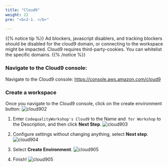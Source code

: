 ```yaml
---
title: "Cloud9"
weight: 22
pre: "<b>2-1. </b>"

---
```


{{% notice tip %}}
Ad blockers, javascript disablers, and tracking blockers should be disabled for the cloud9 domain, or connecting to the workspace might be impacted. Cloud9 requires third-party-cookies. You can whitelist the specific domains.
{{% /notice %}}

### Navigate to the Cloud9 console:

Navigate to the Cloud9 console: https://console.aws.amazon.com/cloud9

### Create a workspace
Once you navigate to the Cloud9 console, click on the create environment button:
![cloud902](/images/setup/cloud9-create-environment.png)

1. Enter `CodequalityWorkshop's Cloud9` to the Name and` for Workshop` to the Description, and then click **Next Step**.
![cloud903](/images/setup/cloud9-name-environment.png)

1. Configure settings without changing anything, select **Next step**.
![cloud904](/images/setup/cloud9-configure-setting.png)

1. Select **Create Environment**.
![cloud905](/images/setup/cloud9-review.png)

1. Finish!
![cloud905](/images/setup/cloud9-desktop.png)

